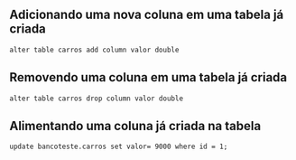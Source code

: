 ## Adicionando uma nova coluna em uma tabela já criada
`alter table carros add column valor double`

## Removendo uma coluna em uma tabela já criada
`alter table carros drop column valor double`

## Alimentando uma coluna já criada na tabela 
`update bancoteste.carros set valor= 9000 where id = 1;`
